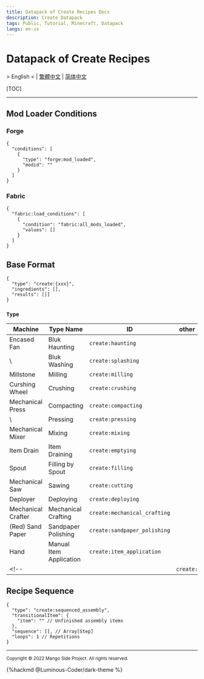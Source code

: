```yaml
---
title: Datapack of Create Recipes Docs
description: Create Datapack
tags: Public, Tutorial, Minecraft, Datapack
langs: en-us
---
```


# Datapack of Create Recipes

\> English < | [繁體中文]() | [简体中文]()

[TOC]

---

## Mod Loader Conditions

### Forge
```json=
{
  "conditions": [
    {
      "type": "forge:mod_loaded",
      "modid": ""
    }
  ]
}
```

### Fabric
```json=
{
  "fabric:load_conditions": [
    {
      "condition": "fabric:all_mods_loaded",
      "values": []
    }
  ]
}
```

## Base Format
```json=
{
  "type": "create:{xxx}",
  "ingredients": [],
  "results": []]
}
```

### `Type`
| Machine            | Type Name               | ID                           | other |
|--------------------|-------------------------|------------------------------|-------|
| Encased Fan        | Bluk Haunting           | `create:haunting`            |       |
| \                  | Bluk Washing            | `create:splashing`           |       |
| Millstone          | Milling                 | `create:milling`             |       |
| Curshing Wheel     | Crushing                | `create:crushing`            |       |
| Mechanical Press   | Compacting              | `create:compacting`          |       |
| \                  | Pressing                | `create:pressing`            |       |
| Mechanical Mixer   | Mixing                  | `create:mixing`              |       |
| Item Drain         | Item Draining           | `create:emptying`            |       |
| Spout              | Filling by Spout        | `create:filling`             |       |
| Mechanical Saw     | Sawing                  | `create:cutting`             |       |
| Deployer           | Deploying               | `create:deploying`           |       |
| Mechanical Crafter | Mechanical Crafting     | `create:mechanical_crafting` |       |
| (Red) Sand Paper   | Sandpaper Polishing     | `create:sandpaper_polishing` |       |
| Hand               | Manual Item Application | `create:item_application`    |       |
<!-- |  |  | `create:` |       | -->

## Recipe Sequence
```json=
{
  "type": "create:sequenced_assembly",
  "transitionalItem": { 
    "item": "" // Unfinished assembly items
  },
  "sequence": [], // Array[Step]
  "loops": 1 // Repetitions
}
```

---

<small>Copyright © 2022 Mango Side Project. All rights reserved.</small>

{%hackmd @Luminous-Coder/dark-theme %}
<!-- the theme made by Luminous-Coder -->